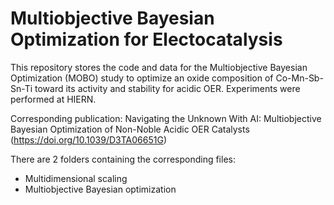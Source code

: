 # Multiobjective Bayesian Optimization for Electocatalysis

This repository stores the code and data for the Multiobjective Bayesian Optimization (MOBO) study to optimize an oxide composition of Co-Mn-Sb-Sn-Ti toward its activity and stability for acidic OER. Experiments were performed at HIERN.

Corresponding publication: Navigating the Unknown With AI: Multiobjective Bayesian Optimization of Non-Noble Acidic OER Catalysts (https://doi.org/10.1039/D3TA06651G)

There are 2 folders containing the corresponding files:
* Multidimensional scaling
* Multiobjective Bayesian optimization

